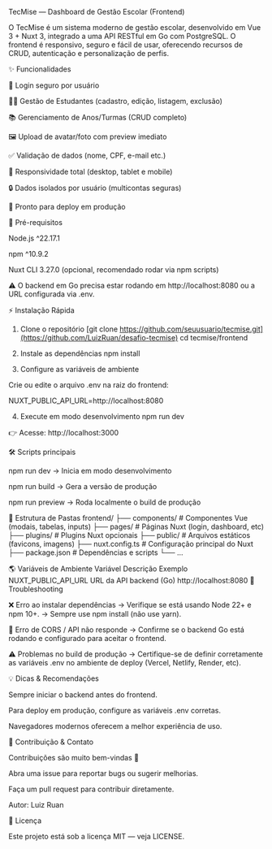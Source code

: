 TecMise — Dashboard de Gestão Escolar (Frontend)

O TecMise é um sistema moderno de gestão escolar, desenvolvido em Vue 3 + Nuxt 3, integrado a uma API RESTful em Go com PostgreSQL.
O frontend é responsivo, seguro e fácil de usar, oferecendo recursos de CRUD, autenticação e personalização de perfis.

✨ Funcionalidades

🔑 Login seguro por usuário

🧑‍🎓 Gestão de Estudantes (cadastro, edição, listagem, exclusão)

📚 Gerenciamento de Anos/Turmas (CRUD completo)

🖼️ Upload de avatar/foto com preview imediato

✅ Validação de dados (nome, CPF, e-mail etc.)

📱 Responsividade total (desktop, tablet e mobile)

🔒 Dados isolados por usuário (multicontas seguras)

🚀 Pronto para deploy em produção

🚀 Pré-requisitos

Node.js ^22.17.1

npm ^10.9.2

Nuxt CLI 3.27.0 (opcional, recomendado rodar via npm scripts)

⚠️ O backend em Go precisa estar rodando em http://localhost:8080 ou a URL configurada via .env.

⚡ Instalação Rápida
1. Clone o repositório
[git clone https://github.com/seuusuario/tecmise.git](https://github.com/LuizRuan/desafio-tecmise)
cd tecmise/frontend

2. Instale as dependências
npm install

3. Configure as variáveis de ambiente

Crie ou edite o arquivo .env na raiz do frontend:

NUXT_PUBLIC_API_URL=http://localhost:8080

4. Execute em modo desenvolvimento
npm run dev


👉 Acesse: http://localhost:3000

🛠️ Scripts principais

npm run dev → Inicia em modo desenvolvimento

npm run build → Gera a versão de produção

npm run preview → Roda localmente o build de produção

📁 Estrutura de Pastas
frontend/
├── components/        # Componentes Vue (modais, tabelas, inputs)
├── pages/             # Páginas Nuxt (login, dashboard, etc)
├── plugins/           # Plugins Nuxt opcionais
├── public/            # Arquivos estáticos (favicons, imagens)
├── nuxt.config.ts     # Configuração principal do Nuxt
├── package.json       # Dependências e scripts
└── ...

🌎 Variáveis de Ambiente
Variável	Descrição	Exemplo
NUXT_PUBLIC_API_URL	URL da API backend (Go)	http://localhost:8080
🐞 Troubleshooting

❌ Erro ao instalar dependências
→ Verifique se está usando Node 22+ e npm 10+.
→ Sempre use npm install (não use yarn).

🔗 Erro de CORS / API não responde
→ Confirme se o backend Go está rodando e configurado para aceitar o frontend.

⚠️ Problemas no build de produção
→ Certifique-se de definir corretamente as variáveis .env no ambiente de deploy (Vercel, Netlify, Render, etc).

💡 Dicas & Recomendações

Sempre iniciar o backend antes do frontend.

Para deploy em produção, configure as variáveis .env corretas.

Navegadores modernos oferecem a melhor experiência de uso.

👥 Contribuição & Contato

Contribuições são muito bem-vindas 🚀

Abra uma issue para reportar bugs ou sugerir melhorias.

Faça um pull request para contribuir diretamente.

Autor: Luiz Ruan 


📜 Licença

Este projeto está sob a licença MIT — veja LICENSE.
